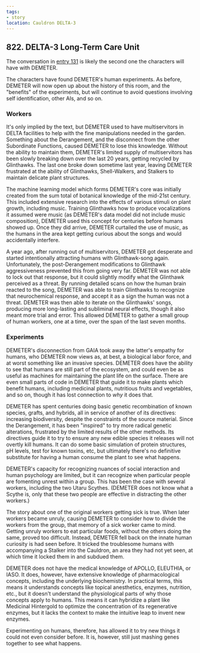 ```yaml
---
tags:
- story
location: Cauldron DELTA-3
---
```


## 822. DELTA-3 Long-Term Care Unit

The conversation in [entry 131](131-delta3-cauldron.md) is likely the second one the characters will have with DEMETER.

The characters have found DEMETER's human experiments.
As before, DEMETER will now open up about the history of this room, and the "benefits" of the experiments, but will continue to avoid questions involving self identification, other AIs, and so on.

### Workers

It's only implied by the text, but DEMETER used to have multiservitors in DELTA facilities to help with the fine manipulations needed in the garden.
Something about the Derangement, and the disconnect from the other Subordinate Functions, caused DEMETER to lose this knowledge.
Without the ability to maintain them, DEMETER's limited supply of multiservitors has been slowly breaking down over the last 20 years, getting recycled by Glinthawks.
The last one broke down sometime last year, leaving DEMETER frustrated at the ability of Glinthawks, Shell-Walkers, and Stalkers to maintain delicate plant structures.

The machine learning model which forms DEMETER's core was initially created from the sum total of botanical knowledge of the mid-21st century.
This included extensive research into the effects of various stimuli on plant growth, including music.
Training Glinthawks how to produce vocalizations it assumed were music (as DEMETER's data model did not include music composition), DEMETER used this concept for centuries before humans showed up.
Once they did arrive, DEMETER curtailed the use of music, as the humans in the area kept getting curious about the songs and would accidentally interfere.

A year ago, after running out of multiservitors, DEMETER got desperate and started intentionally attracting humans with Glinthawk-song again.
Unfortunately, the post-Derangement modifications to Glinthawk aggressiveness prevented this from going very far.
DEMETER was not able to lock out that response, but it could slightly modify what the Glinthawk perceived as a threat.
By running detailed scans on how the human brain reacted to the song, DEMETER was able to train Glinthawks to recognize that neurochemical response, and accept it as a sign the human was not a threat.
DEMETER was then able to iterate on the Glinthawks' songs, producing more long-lasting and subliminal neural effects, though it also meant more trial and error.
This allowed DEMETER to gather a small group of human workers, one at a time, over the span of the last seven months.

### Experiments

DEMETER's disconnection from GAIA took away the latter's empathy for humans, who DEMETER now views as, at best, a biological labor force, and at worst something like an invasive species.
DEMETER does have the ability to see that humans are still part of the ecosystem, and could even be as useful as machines for maintaining the plant life on the surface.
There are even small parts of code in DEMETER that guide it to make plants which benefit humans, including medicinal plants, nutritious fruits and vegetables, and so on, though it has lost connection to _why_ it does that.

DEMETER has spent centuries doing basic genetic recombination of known species, grafts, and hybrids, all in service of another of its directives: increasing biodiversity, despite the constraints of the source material.
Since the Derangement, it has been "inspired" to try more radical genetic alterations, frustrated by the limited results of the other methods.
Its directives guide it to try to ensure any new edible species it releases will not overtly kill humans.
It can do some basic simulation of protein structures, pH levels, test for known toxins, etc, but ultimately there's no definitive substitute for having a human consume the plant to see what happens.

DEMETER's capacity for recognizing nuances of social interaction and human psychology are limited, but it can recognize when particular people are fomenting unrest within a group.
This has been the case with several workers, including the two Utaru Scythes.
(DEMETER does not know what a Scythe is, only that these two people are effective in distracting the other workers.)

The story about one of the original workers getting sick is true.
When later workers became unruly, causing DEMETER to consider how to divide the workers from the group, that memory of a sick worker came to mind.
Getting unruly workers to eat particular foods, without the others doing the same, proved too difficult.
Instead, DEMETER fell back on the innate human curiosity is had seen before.
It tricked the troublesome humans with accompanying a Stalker into the Cauldron, an area they had not yet seen, at which time it locked them in and subdued them.

DEMETER does not have the medical knowledge of APOLLO, ELEUTHIA, or IASO.
It does, however, have extensive knowledge of pharmacological concepts, including the underlying biochemistry.
In practical terms, this means it understands concepts like topical anesthetics, enzymes, nutrition, etc., but it doesn't understand the physiological parts of why those concepts apply to humans.
This means it can hybridize a plant like Medicinal Hintergold to optimize the concentration of its regenerative enzymes, but it lacks the context to make the intuitive leap to invent new enzymes.

Experimenting on humans, therefore, has allowed it to try new things it could not even consider before.
It is, however, still just mashing genes together to see what happens.
